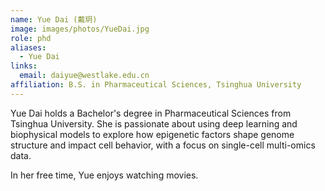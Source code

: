 ```yaml
---
name: Yue Dai (戴玥)
image: images/photos/YueDai.jpg
role: phd 
aliases:
  - Yue Dai
links:
  email: daiyue@westlake.edu.cn
affiliation: B.S. in Pharmaceutical Sciences, Tsinghua University
---
```


Yue Dai holds a Bachelor's degree in Pharmaceutical Sciences from Tsinghua University. She is passionate about using deep learning and biophysical models to explore how epigenetic factors shape genome structure and impact cell behavior, with a focus on single-cell multi-omics data.

In her free time, Yue enjoys watching movies.